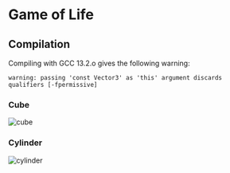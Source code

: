 # Game of Life

## Compilation

Compiling with GCC 13.2.o gives the following warning:

`warning: passing 'const Vector3' as 'this' argument discards qualifiers [-fpermissive]`

### Cube

![cube](https://github.com/user-attachments/assets/a127e0e5-7fd3-405d-937c-d61e9f8dceb9)

### Cylinder

![cylinder](https://github.com/user-attachments/assets/21d1126a-954d-4e6c-9db8-fa24b7224afd)
